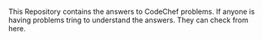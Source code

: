This Repository contains the answers to CodeChef problems. If anyone is having problems tring to understand the answers. They can check from here.
